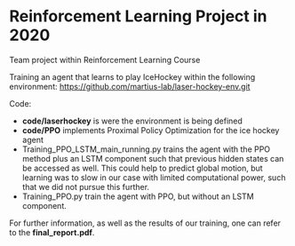 # Reinforcement Learning Project in 2020



Team project within Reinforcement Learning Course

Training an agent that learns to play IceHockey within the following environment: https://github.com/martius-lab/laser-hockey-env.git

Code: 

- **code/laserhockey** is were the environment is being defined
- **code/PPO** implements Proximal Policy Optimization for the ice hockey agent
- Training_PPO_LSTM_main_running.py trains the agent with the PPO method plus an LSTM component such that previous hidden states can be accessed as well. This could help to predict global motion, but learning was to slow in our case with limited computational power, such that we did not pursue this further.
- Training_PPO.py train the agent with PPO, but without an LSTM component.

For further information, as well as the results of our training, one can refer to the **final_report.pdf**.

